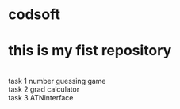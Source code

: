 # codsoft
<h1> this is my fist repository </h1>
  <br>
task 1 number guessing game <br>
task 2 grad calculator <br>
task 3 ATNinterface
